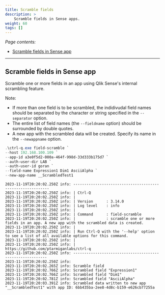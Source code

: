 ```yaml
---
title: Scramble fields
description: >
    Scramble fields in Sense apps.
weight: 60
tags: []
---
```


<!-- {{% pageinfo %}} 
This is a placeholder page that shows you how to use this template site.
{{% /pageinfo %}} -->

*Page contents:*

- [Scramble fields in Sense app](#scramble-fields-in-sense-app)

---

## Scramble fields in Sense app

Scramble one or more fields in an app using Qlik Sense's internal scrambling feature.

Note:

- If more than one field is to be scrambled, the indidivudal field names should be separated by the character or string specified in the `--separator` option.
- The entire list of field names (the `--fieldname` option) should be surrounded by double quotes.
- A new app with the scrambled data will be created. Specify its name in the `--newappname` option.

```powershell
.\ctrl-q.exe field-scramble `
--host 192.168.100.109 `
--app-id a3e0f5d2-000a-464f-998d-33d333b175d7 `
--auth-user-dir LAB `
--auth-user-id goran `
--field-name Expression1 Dim1 AsciiAlpha `
--new-app-name __ScrambledTest1
```

```text
2023-11-19T20:20:02.250Z info: -----------------------------------------------------------
2023-11-19T20:20:02.250Z info: | Ctrl-Q
2023-11-19T20:20:02.250Z info: |
2023-11-19T20:20:02.250Z info: | Version      : 3.14.0
2023-11-19T20:20:02.250Z info: | Log level    : info
2023-11-19T20:20:02.250Z info: |
2023-11-19T20:20:02.250Z info: | Command      : field-scramble
2023-11-19T20:20:02.250Z info: |              : scramble one or more fields in an app. A new app with the scrambled data is created.
2023-11-19T20:20:02.250Z info: |
2023-11-19T20:20:02.250Z info: | Run Ctrl-Q with the '--help' option to see a list of all available options for this command.
2023-11-19T20:20:02.250Z info: |
2023-11-19T20:20:02.250Z info: | https://github.com/ptarmiganlabs/ctrl-q
2023-11-19T20:20:02.250Z info: ----------------------------------------------------------
2023-11-19T20:20:02.250Z info:
2023-11-19T20:20:02.265Z info: Scramble field
2023-11-19T20:20:02.766Z info: Scrambled field "Expression1"
2023-11-19T20:20:02.766Z info: Scrambled field "Dim1"
2023-11-19T20:20:02.781Z info: Scrambled field "AsciiAlpha"
2023-11-19T20:20:03.391Z info: Scrambled data written to new app "__ScrambledTest1" with app ID: 6bb435ba-2ee8-4d8c-b159-e626cb77255a
```
